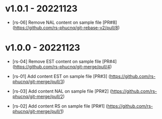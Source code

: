 # v1.0.1 - 20221123

* [rs-06] Remove NAL content on sample file
[PR#8] (https://github.com/rs-phucnq/git-rebase-v2/pull/8)

# v1.0.0 - 20221123

* [rs-04] Remove EST content on sample file
[PR#4] (https://github.com/rs-phucnq/git-merge/pull/4)

* [rs-01] Add content EST on sample file
[PR#3] (https://github.com/rs-phucnq/git-merge/pull/3)

* [rs-03] Add content NAL on sample file
[PR#2] (https://github.com/rs-phucnq/git-merge/pull/2)

* [rs-02] Add content RS on sample file
[PR#1] (https://github.com/rs-phucnq/git-merge/pull/1) 
